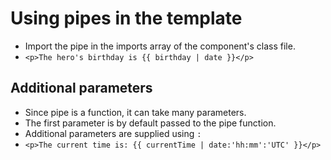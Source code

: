 # Using pipes in the template

- Import the pipe in the imports array of the component's class file.
- `<p>The hero's birthday is {{ birthday | date }}</p>`

## Additional parameters

- Since pipe is a function, it can take many parameters.
- The first parameter is by default passed to the pipe function.
- Additional parameters are supplied using `:`
- `<p>The current time is: {{ currentTime | date:'hh:mm':'UTC' }}</p>`
